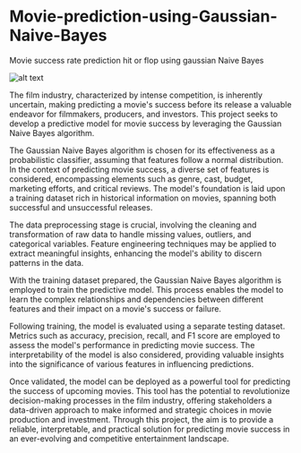 # Movie-prediction-using-Gaussian-Naive-Bayes
Movie success rate prediction hit or flop using gaussian Naive Bayes

![alt text](https://img.buzzfeed.com/buzzfeed-static/static/enhanced/webdr03/2013/6/12/11/enhanced-buzz-orig-21893-1371052342-13.jpg?downsize=800:*&output-format=auto&output-quality=auto)


The film industry, characterized by intense competition, is inherently uncertain, making predicting a movie's success before its release a valuable endeavor for filmmakers, producers, and investors. This project seeks to develop a predictive model for movie success by leveraging the Gaussian Naive Bayes algorithm.

The Gaussian Naive Bayes algorithm is chosen for its effectiveness as a probabilistic classifier, assuming that features follow a normal distribution. In the context of predicting movie success, a diverse set of features is considered, encompassing elements such as genre, cast, budget, marketing efforts, and critical reviews. The model's foundation is laid upon a training dataset rich in historical information on movies, spanning both successful and unsuccessful releases.

The data preprocessing stage is crucial, involving the cleaning and transformation of raw data to handle missing values, outliers, and categorical variables. Feature engineering techniques may be applied to extract meaningful insights, enhancing the model's ability to discern patterns in the data.

With the training dataset prepared, the Gaussian Naive Bayes algorithm is employed to train the predictive model. This process enables the model to learn the complex relationships and dependencies between different features and their impact on a movie's success or failure.

Following training, the model is evaluated using a separate testing dataset. Metrics such as accuracy, precision, recall, and F1 score are employed to assess the model's performance in predicting movie success. The interpretability of the model is also considered, providing valuable insights into the significance of various features in influencing predictions.

Once validated, the model can be deployed as a powerful tool for predicting the success of upcoming movies. This tool has the potential to revolutionize decision-making processes in the film industry, offering stakeholders a data-driven approach to make informed and strategic choices in movie production and investment. Through this project, the aim is to provide a reliable, interpretable, and practical solution for predicting movie success in an ever-evolving and competitive entertainment landscape.
